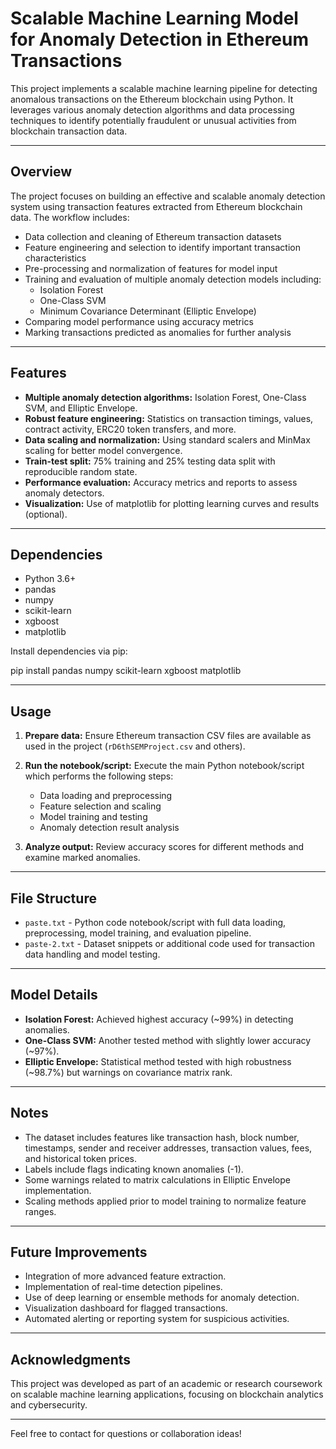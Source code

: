 # Scalable Machine Learning Model for Anomaly Detection in Ethereum Transactions

This project implements a scalable machine learning pipeline for detecting anomalous transactions on the Ethereum blockchain using Python. It leverages various anomaly detection algorithms and data processing techniques to identify potentially fraudulent or unusual activities from blockchain transaction data.

---

## Overview

The project focuses on building an effective and scalable anomaly detection system using transaction features extracted from Ethereum blockchain data. The workflow includes:

- Data collection and cleaning of Ethereum transaction datasets
- Feature engineering and selection to identify important transaction characteristics
- Pre-processing and normalization of features for model input
- Training and evaluation of multiple anomaly detection models including:
  - Isolation Forest
  - One-Class SVM
  - Minimum Covariance Determinant (Elliptic Envelope)
- Comparing model performance using accuracy metrics
- Marking transactions predicted as anomalies for further analysis

---

## Features

- **Multiple anomaly detection algorithms:** Isolation Forest, One-Class SVM, and Elliptic Envelope.
- **Robust feature engineering:** Statistics on transaction timings, values, contract activity, ERC20 token transfers, and more.
- **Data scaling and normalization:** Using standard scalers and MinMax scaling for better model convergence.
- **Train-test split:** 75% training and 25% testing data split with reproducible random state.
- **Performance evaluation:** Accuracy metrics and reports to assess anomaly detectors.
- **Visualization:** Use of matplotlib for plotting learning curves and results (optional).

---

## Dependencies

- Python 3.6+
- pandas
- numpy
- scikit-learn
- xgboost
- matplotlib



Install dependencies via pip:

pip install pandas numpy scikit-learn xgboost matplotlib


---

## Usage

1. **Prepare data:** Ensure Ethereum transaction CSV files are available as used in the project (`rD6thSEMProject.csv` and others).

2. **Run the notebook/script:** Execute the main Python notebook/script which performs the following steps:
   - Data loading and preprocessing
   - Feature selection and scaling
   - Model training and testing
   - Anomaly detection result analysis

3. **Analyze output:** Review accuracy scores for different methods and examine marked anomalies.

---

## File Structure

- `paste.txt` - Python code notebook/script with full data loading, preprocessing, model training, and evaluation pipeline.
- `paste-2.txt` - Dataset snippets or additional code used for transaction data handling and model testing.

---

## Model Details

- **Isolation Forest:** Achieved highest accuracy (~99%) in detecting anomalies.
- **One-Class SVM:** Another tested method with slightly lower accuracy (~97%).
- **Elliptic Envelope:** Statistical method tested with high robustness (~98.7%) but warnings on covariance matrix rank.

---

## Notes

- The dataset includes features like transaction hash, block number, timestamps, sender and receiver addresses, transaction values, fees, and historical token prices.
- Labels include flags indicating known anomalies (-1).
- Some warnings related to matrix calculations in Elliptic Envelope implementation.
- Scaling methods applied prior to model training to normalize feature ranges.

---

## Future Improvements

- Integration of more advanced feature extraction.
- Implementation of real-time detection pipelines.
- Use of deep learning or ensemble methods for anomaly detection.
- Visualization dashboard for flagged transactions.
- Automated alerting or reporting system for suspicious activities.

---

## Acknowledgments

This project was developed as part of an academic or research coursework on scalable machine learning applications, focusing on blockchain analytics and cybersecurity.

---

Feel free to contact for questions or collaboration ideas!

